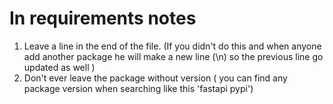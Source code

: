 # In requirements notes 
1. Leave a line in the end of the file. (If you didn't do this and when anyone add another package he will make a new line (\n) so the previous line go updated as well )
2. Don't ever leave the package without version ( you can find any package version when searching like this 'fastapi pypi')
  